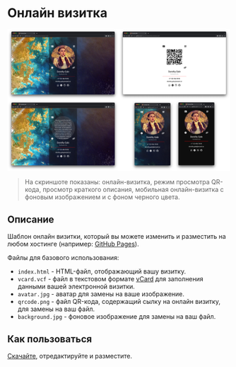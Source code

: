 # Онлайн визитка

[![Скриншоты](example/example.jpg)](example/example.jpg)

> На скриншоте показаны: онлайн-визитка, режим просмотра QR-кода, просмотр краткого описания, мобильная онлайн-визитка с фоновым изображением и с фоном черного цвета.

## Описание

Шаблон онлайн визитки, который вы можете изменить и разместить на любом хостинге (например: [GitHub Pages](https://docs.github.com/ru/pages)).

Файлы для базового использования:

- `index.html` - HTML-файл, отображающий вашу визитку.
- `vcard.vcf` - файл в текстовом формате [vCard](https://ru.wikipedia.org/wiki/VCard) для заполнения данными вашей электронной визитки. 
- `avatar.jpg` - аватар для замены на ваше изображение.
- `qrcode.png` - файл QR-кода, содержащий сылку на онлайн визитку, для замены на ваш файл.
- `background.jpg` - фоновое изображение для замены на ваш файл.

## Как пользоваться

[Скачайте](http://github.com/GrigoryKovalev/online-business-card), отредактируйте и разместите.

### 

